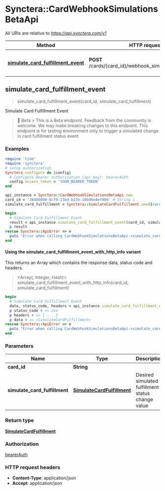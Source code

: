 # Synctera::CardWebhookSimulationsBetaApi

All URIs are relative to *https://api.synctera.com/v1*

| Method | HTTP request | Description |
| ------ | ------------ | ----------- |
| [**simulate_card_fulfillment_event**](CardWebhookSimulationsBetaApi.md#simulate_card_fulfillment_event) | **POST** /cards/{card_id}/webhook_simulations/fulfillment | Simulate Card Fulfillment Event |


## simulate_card_fulfillment_event

> <SimulateCardFulfillment> simulate_card_fulfillment_event(card_id, simulate_card_fulfillment)

Simulate Card Fulfillment Event

> 🚧 Beta > This is a Beta endpoint. Feedback from the community is welcome. We may make breaking changes to this endpoint.  This endpoint is for testing environment only to trigger a simulated change in card fulfillment status event 

### Examples

```ruby
require 'time'
require 'synctera'
# setup authorization
Synctera.configure do |config|
  # Configure Bearer authorization (api_key): bearerAuth
  config.access_token = 'YOUR_BEARER_TOKEN'
end

api_instance = Synctera::CardWebhookSimulationsBetaApi.new
card_id = '38400000-8cf0-11bd-b23e-10b96e4ef00d' # String | 
simulate_card_fulfillment = Synctera::SimulateCardFulfillment.new({card_fulfillment_status: Synctera::CardFulfillmentStatus::DIGITALLY_PRESENTED}) # SimulateCardFulfillment | Desired simulated fulfillment status change value

begin
  # Simulate Card Fulfillment Event
  result = api_instance.simulate_card_fulfillment_event(card_id, simulate_card_fulfillment)
  p result
rescue Synctera::ApiError => e
  puts "Error when calling CardWebhookSimulationsBetaApi->simulate_card_fulfillment_event: #{e}"
end
```

#### Using the simulate_card_fulfillment_event_with_http_info variant

This returns an Array which contains the response data, status code and headers.

> <Array(<SimulateCardFulfillment>, Integer, Hash)> simulate_card_fulfillment_event_with_http_info(card_id, simulate_card_fulfillment)

```ruby
begin
  # Simulate Card Fulfillment Event
  data, status_code, headers = api_instance.simulate_card_fulfillment_event_with_http_info(card_id, simulate_card_fulfillment)
  p status_code # => 2xx
  p headers # => { ... }
  p data # => <SimulateCardFulfillment>
rescue Synctera::ApiError => e
  puts "Error when calling CardWebhookSimulationsBetaApi->simulate_card_fulfillment_event_with_http_info: #{e}"
end
```

### Parameters

| Name | Type | Description | Notes |
| ---- | ---- | ----------- | ----- |
| **card_id** | **String** |  |  |
| **simulate_card_fulfillment** | [**SimulateCardFulfillment**](SimulateCardFulfillment.md) | Desired simulated fulfillment status change value |  |

### Return type

[**SimulateCardFulfillment**](SimulateCardFulfillment.md)

### Authorization

[bearerAuth](../README.md#bearerAuth)

### HTTP request headers

- **Content-Type**: application/json
- **Accept**: application/json


